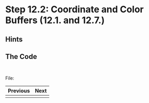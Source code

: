 # **Step 12.2: Coordinate and Color Buffers (12.1. and 12.7.)**
## **Hints**

## **The Code**


```C++
    
```

File: [](../Code/)

| Previous | Next |
|---|---|
| []() | []() |